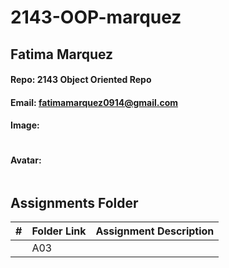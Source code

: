 # 2143-OOP-marquez
## Fatima Marquez
#### Repo: 2143 Object Oriented Repo
#### Email: fatimamarquez0914@gmail.com
#### Image: 
![]()
#### Avatar:
![]()
##  Assignments Folder

|   #   | Folder Link | Assignment Description |
| :---: | ----------- | ---------------------- |
|       |    A03         |                        |
